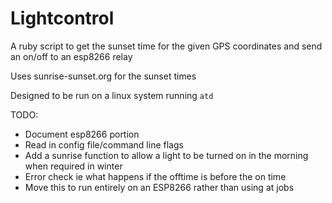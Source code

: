 # Lightcontrol

A ruby script to get the sunset time for the given GPS coordinates and send an on/off to an esp8266 relay

Uses sunrise-sunset.org for the sunset times

Designed to be run on a linux system running `atd`

TODO:

- Document esp8266 portion
- Read in config file/command line flags
- Add a sunrise function to allow a light to be turned on in the morning when required in winter
- Error check ie what happens if the offtime is before the on time
- Move this to run entirely on an ESP8266 rather than using at jobs
